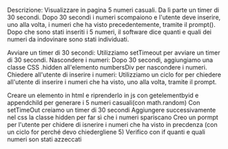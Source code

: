 Descrizione:
Visualizzare in pagina 5 numeri casuali.
Da lì parte un timer di 30 secondi.
Dopo 30 secondi i numeri scompaiono e l'utente deve inserire, uno alla volta, i numeri che ha visto precedentemente, tramite il prompt().
Dopo che sono stati inseriti i 5 numeri, il software dice quanti e quali dei numeri da indovinare sono stati individuati.


Avviare un timer di 30 secondi: Utilizziamo setTimeout per avviare un timer di 30 secondi.
Nascondere i numeri: Dopo 30 secondi, aggiungiamo una classe CSS .hidden all'elemento numbersDiv per nascondere i numeri.
Chiedere all'utente di inserire i numeri: Utilizziamo un ciclo for per chiedere all'utente di inserire i numeri che ha visto, uno alla volta, tramite il prompt.


Creare un elemento in html e riprenderlo in js con getelementbyid e appendchild per generare i 5 numeri casuali(con math.random)
Con setTimeOut creiamo un timer di 30 secondi
Aggiungere successivamente nel css la classe hidden per far sì che i numeri spariscano
Creo un pormpt per l'utente per chidere di isnerire i numeri che ha visto in precdenza (con un ciclo for perché devo chiedergliene 5)
Verifico con if quanti e quali numeri son stati azzeccati